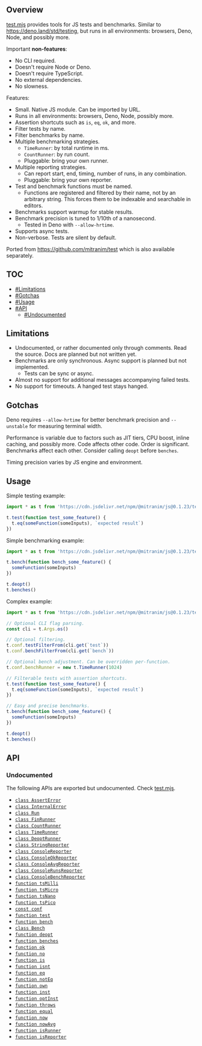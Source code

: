 ## Overview

[test.mjs](../test.mjs) provides tools for JS tests and benchmarks. Similar to https://deno.land/std/testing, but runs in all environments: browsers, Deno, Node, and possibly more.

Important **non-features**:

  * No CLI required.
  * Doesn't require Node or Deno.
  * Doesn't require TypeScript.
  * No external dependencies.
  * No slowness.

Features:

  * Small. Native JS module. Can be imported by URL.
  * Runs in all environments: browsers, Deno, Node, possibly more.
  * Assertion shortcuts such as `is`, `eq`, `ok`, and more.
  * Filter tests by name.
  * Filter benchmarks by name.
  * Multiple benchmarking strategies.
    * `TimeRunner`: by total runtime in ms.
    * `CountRunner`: by run count.
    * Pluggable: bring your own runner.
  * Multiple reporting strategies.
    * Can report start, end, timing, number of runs, in any combination.
    * Pluggable: bring your own reporter.
  * Test and benchmark functions must be named.
    * Functions are registered and filtered by their name, not by an arbitrary string. This forces them to be indexable and searchable in editors.
  * Benchmarks support warmup for stable results.
  * Benchmark precision is tuned to 1/10th of a nanosecond.
    * Tested in Deno with `--allow-hrtime`.
  * Supports async tests.
  * Non-verbose. Tests are silent by default.

Ported from https://github.com/mitranim/test which is also available separately.

## TOC

* [#Limitations](#limitations)
* [#Gotchas](#gotchas)
* [#Usage](#usage)
* [#API](#api)
  * [#Undocumented](#undocumented)

## Limitations

* Undocumented, or rather documented only through comments. Read the source. Docs are planned but not written yet.
* Benchmarks are only synchronous. Async support is planned but not implemented.
  * Tests can be sync or async.
* Almost no support for additional messages accompanying failed tests.
* No support for timeouts. A hanged test stays hanged.

## Gotchas

Deno requires `--allow-hrtime` for better benchmark precision and `--unstable` for measuring terminal width.

Performance is variable due to factors such as JIT tiers, CPU boost, inline caching, and possibly more. Code affects other code. Order is significant. Benchmarks affect each other. Consider calling `deopt` before `benches`.

Timing precision varies by JS engine and environment.

## Usage

Simple testing example:

```js
import * as t from 'https://cdn.jsdelivr.net/npm/@mitranim/js@0.1.23/test.mjs'

t.test(function test_some_feature() {
  t.eq(someFunction(someInputs), `expected result`)
})
```

Simple benchmarking example:

```js
import * as t from 'https://cdn.jsdelivr.net/npm/@mitranim/js@0.1.23/test.mjs'

t.bench(function bench_some_feature() {
  someFunction(someInputs)
})

t.deopt()
t.benches()
```

Complex example:

```js
import * as t from 'https://cdn.jsdelivr.net/npm/@mitranim/js@0.1.23/test.mjs'

// Optional CLI flag parsing.
const cli = t.Args.os()

// Optional filtering.
t.conf.testFilterFrom(cli.get(`test`))
t.conf.benchFilterFrom(cli.get(`bench`))

// Optional bench adjustment. Can be overridden per-function.
t.conf.benchRunner = new t.TimeRunner(1024)

// Filterable tests with assertion shortcuts.
t.test(function test_some_feature() {
  t.eq(someFunction(someInputs), `expected result`)
})

// Easy and precise benchmarks.
t.bench(function bench_some_feature() {
  someFunction(someInputs)
})

t.deopt()
t.benches()
```

## API

### Undocumented

The following APIs are exported but undocumented. Check [test.mjs](../test.mjs).

  * [`class AssertError`](../test.mjs#L8)
  * [`class InternalError`](../test.mjs#L12)
  * [`class Run`](../test.mjs#L24)
  * [`class FinRunner`](../test.mjs#L84)
  * [`class CountRunner`](../test.mjs#L130)
  * [`class TimeRunner`](../test.mjs#L158)
  * [`class DeoptRunner`](../test.mjs#L204)
  * [`class StringReporter`](../test.mjs#L214)
  * [`class ConsoleReporter`](../test.mjs#L253)
  * [`class ConsoleOkReporter`](../test.mjs#L264)
  * [`class ConsoleAvgReporter`](../test.mjs#L272)
  * [`class ConsoleRunsReporter`](../test.mjs#L289)
  * [`class ConsoleBenchReporter`](../test.mjs#L302)
  * [`function tsMilli`](../test.mjs#L311)
  * [`function tsMicro`](../test.mjs#L312)
  * [`function tsNano`](../test.mjs#L313)
  * [`function tsPico`](../test.mjs#L314)
  * [`const conf`](../test.mjs#L317)
  * [`function test`](../test.mjs#L379)
  * [`function bench`](../test.mjs#L413)
  * [`class Bench`](../test.mjs#L425)
  * [`function deopt`](../test.mjs#L453)
  * [`function benches`](../test.mjs#L463)
  * [`function ok`](../test.mjs#L482)
  * [`function no`](../test.mjs#L506)
  * [`function is`](../test.mjs#L522)
  * [`function isnt`](../test.mjs#L540)
  * [`function eq`](../test.mjs#L549)
  * [`function notEq`](../test.mjs#L563)
  * [`function own`](../test.mjs#L569)
  * [`function inst`](../test.mjs#L581)
  * [`function optInst`](../test.mjs#L592)
  * [`function throws`](../test.mjs#L602)
  * [`function equal`](../test.mjs#L680)
  * [`function now`](../test.mjs#L794)
  * [`function nowAvg`](../test.mjs#L805)
  * [`function isRunner`](../test.mjs#L823)
  * [`function isReporter`](../test.mjs#L825)
